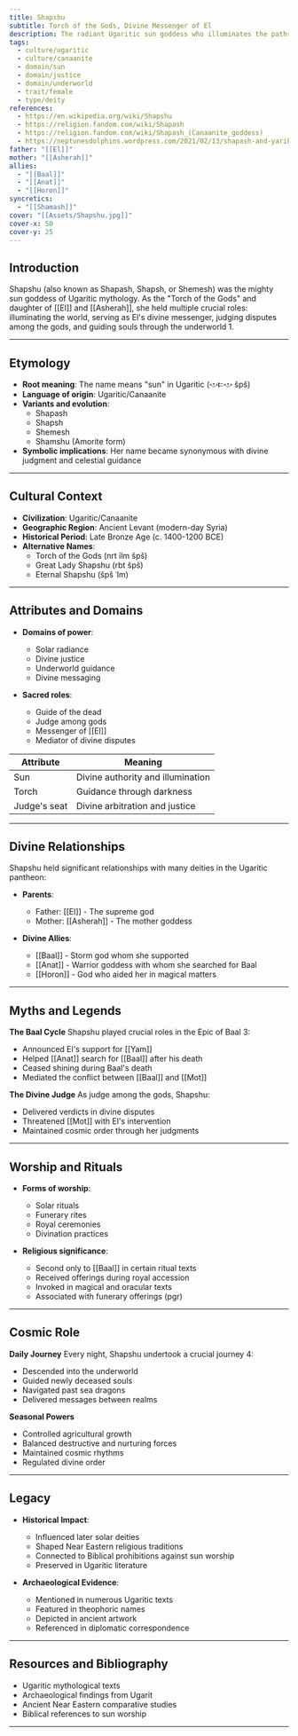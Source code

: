 ```yaml
---
title: Shapshu
subtitle: Torch of the Gods, Divine Messenger of El
description: The radiant Ugaritic sun goddess who illuminates the paths between worlds and judges divine disputes
tags:
  - culture/ugaritic
  - culture/canaanite
  - domain/sun
  - domain/justice
  - domain/underworld
  - trait/female
  - type/deity
references:
  - https://en.wikipedia.org/wiki/Shapshu
  - https://religion.fandom.com/wiki/Shapash
  - https://religion.fandom.com/wiki/Shapash_(Canaanite_goddess)
  - https://neptunesdolphins.wordpress.com/2021/02/13/shapash-and-yarikh-of-canaan/
father: "[[El]]"
mother: "[[Asherah]]"
allies:
  - "[[Baal]]"
  - "[[Anat]]"
  - "[[Horon]]"
syncretics:
  - "[[Shamash]]"
cover: "[[Assets/Shapshu.jpg]]"
cover-x: 50
cover-y: 25
---
```

##  Introduction
Shapshu (also known as Shapash, Shapsh, or Shemesh) was the mighty sun goddess of Ugaritic mythology. As the "Torch of the Gods" and daughter of [[El]] and [[Asherah]], she held multiple crucial roles: illuminating the world, serving as El's divine messenger, judging disputes among the gods, and guiding souls through the underworld <mcreference link="https://en.wikipedia.org/wiki/Shapshu" index="1">1</mcreference>.

---

## Etymology

- **Root meaning**: The name means "sun" in Ugaritic (𐎌𐎔𐎌 špš)
- **Language of origin**: Ugaritic/Canaanite
- **Variants and evolution**: 
  - Shapash
  - Shapsh
  - Shemesh
  - Shamshu (Amorite form)
- **Symbolic implications**: Her name became synonymous with divine judgment and celestial guidance

---

##  Cultural Context

- **Civilization**: Ugaritic/Canaanite
- **Geographic Region**: Ancient Levant (modern-day Syria)
- **Historical Period**: Late Bronze Age (c. 1400-1200 BCE)
- **Alternative Names**:
  - Torch of the Gods (nrt ỉlm špš)
  - Great Lady Shapshu (rbt špš)
  - Eternal Shapshu (špš ʿlm)

---

## Attributes and Domains

- **Domains of power**: 
  - Solar radiance
  - Divine justice
  - Underworld guidance
  - Divine messaging

- **Sacred roles**: 
  - Guide of the dead
  - Judge among gods
  - Messenger of [[El]]
  - Mediator of divine disputes

| Attribute | Meaning |
|-----------|----------|
| Sun | Divine authority and illumination |
| Torch | Guidance through darkness |
| Judge's seat | Divine arbitration and justice |

---

## Divine Relationships

Shapshu held significant relationships with many deities in the Ugaritic pantheon:

- **Parents**:
  - Father: [[El]] - The supreme god
  - Mother: [[Asherah]] - The mother goddess

- **Divine Allies**:
  - [[Baal]] - Storm god whom she supported
  - [[Anat]] - Warrior goddess with whom she searched for Baal
  - [[Horon]] - God who aided her in magical matters

---

## Myths and Legends

**The Baal Cycle**
Shapshu played crucial roles in the Epic of Baal <mcreference link="https://religion.fandom.com/wiki/Shapash" index="3">3</mcreference>:
- Announced El's support for [[Yam]]
- Helped [[Anat]] search for [[Baal]] after his death
- Ceased shining during Baal's death
- Mediated the conflict between [[Baal]] and [[Mot]]

**The Divine Judge**
As judge among the gods, Shapshu:
- Delivered verdicts in divine disputes
- Threatened [[Mot]] with El's intervention
- Maintained cosmic order through her judgments

---

## Worship and Rituals

- **Forms of worship**: 
  - Solar rituals
  - Funerary rites
  - Royal ceremonies
  - Divination practices

- **Religious significance**:
  - Second only to [[Baal]] in certain ritual texts
  - Received offerings during royal accession
  - Invoked in magical and oracular texts
  - Associated with funerary offerings (pgr)

---

## Cosmic Role

**Daily Journey**
Every night, Shapshu undertook a crucial journey <mcreference link="https://neptunesdolphins.wordpress.com/2021/02/13/shapash-and-yarikh-of-canaan/" index="4">4</mcreference>:
- Descended into the underworld
- Guided newly deceased souls
- Navigated past sea dragons
- Delivered messages between realms

**Seasonal Powers**
- Controlled agricultural growth
- Balanced destructive and nurturing forces
- Maintained cosmic rhythms
- Regulated divine order

---

## Legacy

- **Historical Impact**: 
  - Influenced later solar deities
  - Shaped Near Eastern religious traditions
  - Connected to Biblical prohibitions against sun worship
  - Preserved in Ugaritic literature

- **Archaeological Evidence**:
  - Mentioned in numerous Ugaritic texts
  - Featured in theophoric names
  - Depicted in ancient artwork
  - Referenced in diplomatic correspondence

---

## Resources and Bibliography

- Ugaritic mythological texts
- Archaeological findings from Ugarit
- Ancient Near Eastern comparative studies
- Biblical references to sun worship

---